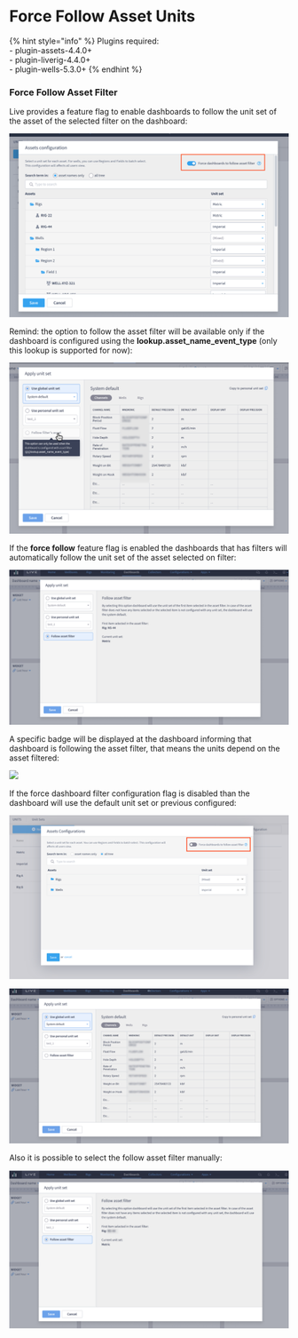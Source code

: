 # Force Follow Asset Units

{% hint style="info" %}
Plugins required: \
\- plugin-assets-4.4.0+\
\- plugin-liverig-4.4.0+\
\- plugin-wells-5.3.0+&#x20;
{% endhint %}

### Force Follow Asset Filter

Live provides a feature flag to enable dashboards to follow the unit set of the asset of the selected filter on the dashboard:

![](<../../.gitbook/assets/image (425).png>)

Remind: the option to follow the asset filter will be available only if the dashboard is configured using the **lookup.asset\_name\_event\_type** (only this lookup is supported for now):

![](<../../.gitbook/assets/image (365).png>)

If the **force follow** feature flag is enabled the dashboards that has filters will automatically follow the unit set of the asset selected on filter:

![](<../../.gitbook/assets/image (187).png>)

A specific badge will be displayed at the dashboard informing that dashboard is following the asset filter, that means the units depend on the asset filtered:

![](../../.gitbook/assets/Screenshot\_select-area\_20220704205524.png)

If the force dashboard filter configuration flag is disabled than the dashboard will use the default unit set or previous configured:

![](<../../.gitbook/assets/image (270).png>)

![](<../../.gitbook/assets/image (300).png>)

Also it is possible to select the follow asset filter manually:

![](<../../.gitbook/assets/image (306).png>)
